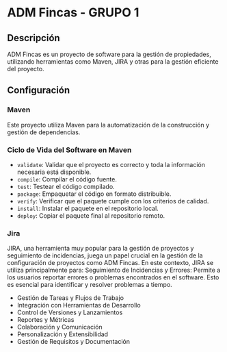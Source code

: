 # ADM Fincas - GRUPO 1

## Descripción
ADM Fincas es un proyecto de software para la gestión de propiedades, utilizando herramientas como Maven, JIRA y otras para la gestión eficiente del proyecto.

## Configuración

### Maven
Este proyecto utiliza Maven para la automatización de la construcción y gestión de dependencias.

### Ciclo de Vida del Software en Maven
- `validate`: Validar que el proyecto es correcto y toda la información necesaria está disponible.
- `compile`: Compilar el código fuente.
- `test`: Testear el código compilado.
- `package`: Empaquetar el código en formato distribuible.
- `verify`: Verificar que el paquete cumple con los criterios de calidad.
- `install`: Instalar el paquete en el repositorio local.
- `deploy`: Copiar el paquete final al repositorio remoto.

### Jira
JIRA, una herramienta muy popular para la gestión de proyectos y seguimiento de incidencias, juega un papel crucial en la gestión de la configuración de proyectos como ADM Fincas. En este contexto, JIRA se utiliza principalmente para:
Seguimiento de Incidencias y Errores: Permite a los usuarios reportar errores o problemas encontrados en el software. Esto es esencial para identificar y resolver problemas a tiempo.
- Gestión de Tareas y Flujos de Trabajo
- Integración con Herramientas de Desarrollo
- Control de Versiones y Lanzamientos
- Reportes y Métricas
- Colaboración y Comunicación
- Personalización y Extensibilidad
- Gestión de Requisitos y Documentación
